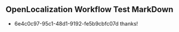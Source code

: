 ## OpenLocalization Workflow Test MarkDown
* 6e4c0c97-95c1-48d1-9192-fe5b9cbfc07d thanks!

<!--HONumber=Jul16_HO3-->



